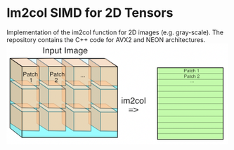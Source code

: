 # Im2col SIMD for 2D Tensors
Implementation of the im2col function for 2D images (e.g. gray-scale).
The repository contains the C++ code for AVX2 and NEON architectures.
![im2col](./img.webp)
